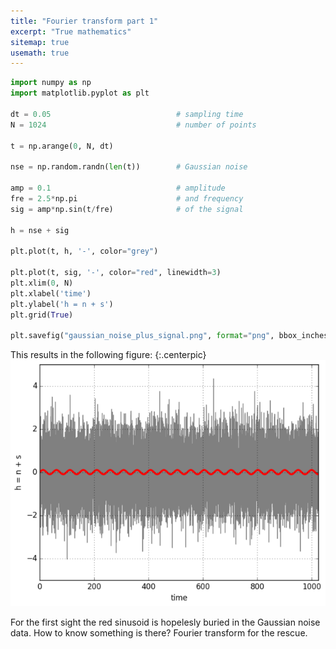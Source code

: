 ```yaml
---
title: "Fourier transform part 1"
excerpt: "True mathematics"
sitemap: true
usemath: true 
---
```


```python
import numpy as np
import matplotlib.pyplot as plt 

dt = 0.05                            # sampling time 
N = 1024                             # number of points 

t = np.arange(0, N, dt)

nse = np.random.randn(len(t))        # Gaussian noise

amp = 0.1                            # amplitude 
fre = 2.5*np.pi                      # and frequency 
sig = amp*np.sin(t/fre)              # of the signal           

h = nse + sig 

plt.plot(t, h, '-', color="grey")

plt.plot(t, sig, '-', color="red", linewidth=3)
plt.xlim(0, N)
plt.xlabel('time')
plt.ylabel('h = n + s')
plt.grid(True)

plt.savefig("gaussian_noise_plus_signal.png", format="png", bbox_inches="tight") 
```

This results in the following figure: 
{:.centerpic}
![gaussian noise plus signal](../images/test.png)

For the first sight the red sinusoid is hopelesly buried 
in the Gaussian noise data. How to know something is there? 
Fourier transform for the rescue.  
